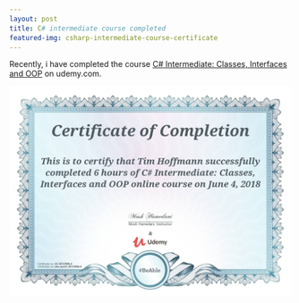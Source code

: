 ```yaml
---
layout: post
title: C# intermediate course completed
featured-img: csharp-intermediate-course-certificate
---
```


Recently, i have completed the course [C# Intermediate: Classes, Interfaces and OOP](https://www.udemy.com/csharp-intermediate-classes-interfaces-and-oop/) on udemy.com. 

![Certificate of completion](/assets/img/posts/csharp-intermediate-course-certificate.jpg "Certificate of completion")
